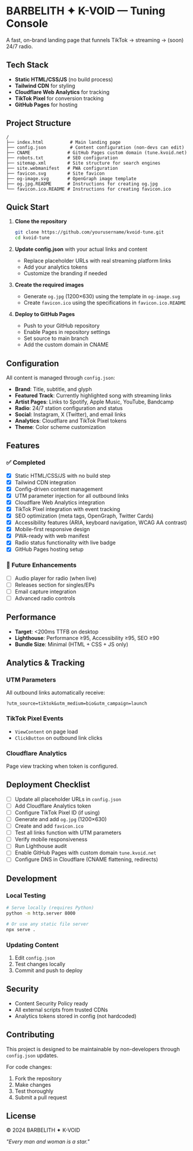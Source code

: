 # BARBELITH ✦ K-VOID — Tuning Console

A fast, on-brand landing page that funnels TikTok → streaming → (soon) 24/7 radio.

## Tech Stack

- **Static HTML/CSS/JS** (no build process)
- **Tailwind CDN** for styling
- **Cloudflare Web Analytics** for tracking
- **TikTok Pixel** for conversion tracking
- **GitHub Pages** for hosting

## Project Structure

```
/
├── index.html          # Main landing page
├── config.json         # Content configuration (non-devs can edit)
├── CNAME              # GitHub Pages custom domain (tune.kvoid.net)
├── robots.txt         # SEO configuration
├── sitemap.xml        # Site structure for search engines
├── site.webmanifest   # PWA configuration
├── favicon.svg        # Site favicon
├── og-image.svg       # OpenGraph image template
├── og.jpg.README      # Instructions for creating og.jpg
└── favicon.ico.README # Instructions for creating favicon.ico
```

## Quick Start

1. **Clone the repository**
   ```bash
   git clone https://github.com/yourusername/kvoid-tune.git
   cd kvoid-tune
   ```

2. **Update config.json** with your actual links and content
   - Replace placeholder URLs with real streaming platform links
   - Add your analytics tokens
   - Customize the branding if needed

3. **Create the required images**
   - Generate `og.jpg` (1200×630) using the template in `og-image.svg`
   - Create `favicon.ico` using the specifications in `favicon.ico.README`

4. **Deploy to GitHub Pages**
   - Push to your GitHub repository
   - Enable Pages in repository settings
   - Set source to main branch
   - Add the custom domain in CNAME

## Configuration

All content is managed through `config.json`:

- **Brand**: Title, subtitle, and glyph
- **Featured Track**: Currently highlighted song with streaming links
- **Artist Pages**: Links to Spotify, Apple Music, YouTube, Bandcamp
- **Radio**: 24/7 station configuration and status
- **Social**: Instagram, X (Twitter), and email links
- **Analytics**: Cloudflare and TikTok Pixel tokens
- **Theme**: Color scheme customization

## Features

### ✅ Completed
- [x] Static HTML/CSS/JS with no build step
- [x] Tailwind CDN integration
- [x] Config-driven content management
- [x] UTM parameter injection for all outbound links
- [x] Cloudflare Web Analytics integration
- [x] TikTok Pixel integration with event tracking
- [x] SEO optimization (meta tags, OpenGraph, Twitter Cards)
- [x] Accessibility features (ARIA, keyboard navigation, WCAG AA contrast)
- [x] Mobile-first responsive design
- [x] PWA-ready with web manifest
- [x] Radio status functionality with live badge
- [x] GitHub Pages hosting setup

### 🚀 Future Enhancements
- [ ] Audio player for radio (when live)
- [ ] Releases section for singles/EPs
- [ ] Email capture integration
- [ ] Advanced radio controls

## Performance

- **Target**: <200ms TTFB on desktop
- **Lighthouse**: Performance ≥95, Accessibility ≥95, SEO ≥90
- **Bundle Size**: Minimal (HTML + CSS + JS only)

## Analytics & Tracking

### UTM Parameters
All outbound links automatically receive:
```
?utm_source=tiktok&utm_medium=bio&utm_campaign=launch
```

### TikTok Pixel Events
- `ViewContent` on page load
- `ClickButton` on outbound link clicks

### Cloudflare Analytics
Page view tracking when token is configured.

## Deployment Checklist

- [ ] Update all placeholder URLs in `config.json`
- [ ] Add Cloudflare Analytics token
- [ ] Configure TikTok Pixel ID (if using)
- [ ] Generate and add `og.jpg` (1200×630)
- [ ] Create and add `favicon.ico`
- [ ] Test all links function with UTM parameters
- [ ] Verify mobile responsiveness
- [ ] Run Lighthouse audit
- [ ] Enable GitHub Pages with custom domain `tune.kvoid.net`
- [ ] Configure DNS in Cloudflare (CNAME flattening, redirects)

## Development

### Local Testing
```bash
# Serve locally (requires Python)
python -m http.server 8000

# Or use any static file server
npx serve .
```

### Updating Content
1. Edit `config.json`
2. Test changes locally
3. Commit and push to deploy

## Security

- Content Security Policy ready
- All external scripts from trusted CDNs
- Analytics tokens stored in config (not hardcoded)

## Contributing

This project is designed to be maintainable by non-developers through `config.json` updates.

For code changes:
1. Fork the repository
2. Make changes
3. Test thoroughly
4. Submit a pull request

## License

© 2024 BARBELITH ✦ K-VOID

*"Every man and woman is a star."*

